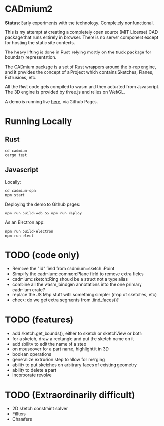 # CADmium2

**Status**: Early experiments with the technology. Completely nonfunctional.

This is my attempt at creating a completely open source (MIT License) CAD package that runs entirely in browser. There is no server component except for hosting the static site contents.

The heavy lifting is done in Rust, relying mostly on the [truck](https://github.com/ricosjp/truck) package for boundary representation.

The CADmium package is a set of Rust wrappers around the b-rep engine, and it provides the concept of a Project which contains Sketches, Planes, Extrusions, etc.

All the Rust code gets compiled to wasm and then actuated from Javascript. The 3D engine is provided by three.js and relies on WebGL.

A demo is running live [here](https://mattferraro.github.io/CADmium2/), via Github Pages.

# Running Locally

## Rust

```
cd cadmium
cargo test
```

## Javascript

Locally:
```
cd cadmium-spa
npm start
```

Deploying the demo to Github pages:
```
npm run build-web && npm run deploy
```

As an Electron app:
```
npm run build-electron
npm run elect
```


# TODO (code only)

- Remove the "id" field from cadmium::sketch::Point
- Simplify the cadmium::common:Plane field to remove extra fields
- cadmium::sketch::Ring should be a struct not a type alias
- combine all the wasm_bindgen annotations into the one primary cadmium crate?
- replace the JS Map stuff with something simpler (map of sketches, etc)
- check: do we get extra segments from .find_faces()?

# TODO (features)

- add sketch.get_bounds(), either to sketch or sketchView or both
- for a sketch, draw a rectangle and put the sketch name on it
- add ability to edit the name of a step
- on mouseover for a part name, highlight it in 3D
- boolean operations
- generalize extrusion step to allow for merging
- ability to put sketches on arbitrary faces of existing geometry
- ability to delete a part
- incorporate revolve

# TODO (Extraordinarily difficult)

- 2D sketch constraint solver
- Fillters
- Chamfers

